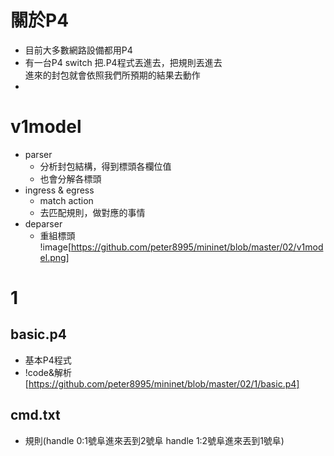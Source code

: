 # 關於P4
* 目前大多數網路設備都用P4
* 有一台P4 switch 把.P4程式丟進去，把規則丟進去    
  進來的封包就會依照我們所預期的結果去動作
* 

# v1model
* parser
  * 分析封包結構，得到標頭各欄位值
  * 也會分解各標頭
* ingress & egress
  * match action
  * 去匹配規則，做對應的事情
* deparser
  * 重組標頭
!image[https://github.com/peter8995/mininet/blob/master/02/v1model.png]

# 1
  ## basic.p4
  * 基本P4程式
  * !code&解析[https://github.com/peter8995/mininet/blob/master/02/1/basic.p4]

  ## cmd.txt
  * 規則(handle 0:1號阜進來丟到2號阜  handle 1:2號阜進來丟到1號阜)

